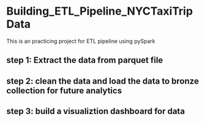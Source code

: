 # Building_ETL_Pipeline_NYCTaxiTripData
This is an practicing project for ETL pipeline using pySpark

## step 1: Extract the data from parquet file

## step 2: clean the data and load the data to bronze collection for future analytics

## step 3: build a visualiztion dashboard for data